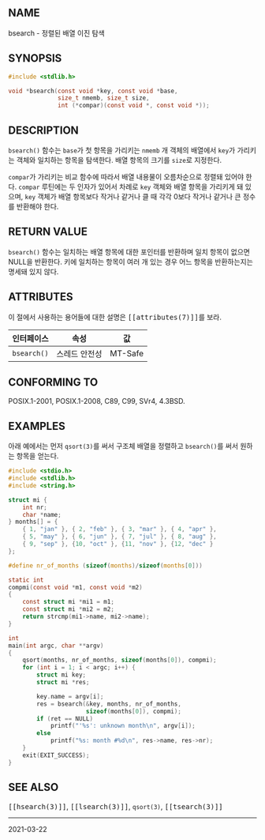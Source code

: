 ## NAME

bsearch - 정렬된 배열 이진 탐색

## SYNOPSIS

```c
#include <stdlib.h>

void *bsearch(const void *key, const void *base,
              size_t nmemb, size_t size,
              int (*compar)(const void *, const void *));
```

## DESCRIPTION

`bsearch()` 함수는 `base`가 첫 항목을 가리키는 `nmemb` 개 객체의 배열에서 `key`가 가리키는 객체와 일치하는 항목을 탐색한다. 배열 항목의 크기를 `size`로 지정한다.

`compar`가 가리키는 비교 함수에 따라서 배열 내용물이 오름차순으로 정렬돼 있어야 한다. `compar` 루틴에는 두 인자가 있어서 차례로 `key` 객체와 배열 항목을 가리키게 돼 있으며, `key` 객체가 배열 항목보다 작거나 같거나 클 때 각각 0보다 작거나 같거나 큰 정수를 반환해야 한다.

## RETURN VALUE

`bsearch()` 함수는 일치하는 배열 항목에 대한 포인터를 반환하며 일치 항목이 없으면 NULL을 반환한다. 키에 일치하는 항목이 여러 개 있는 경우 어느 항목을 반환하는지는 명세돼 있지 않다.

## ATTRIBUTES

이 절에서 사용하는 용어들에 대한 설명은 <tt>[[attributes(7)]]</tt>를 보라.

| 인터페이스 | 속성 | 값 |
| --- | --- | --- |
| `bsearch()` | 스레드 안전성 | MT-Safe |

## CONFORMING TO

POSIX.1-2001, POSIX.1-2008, C89, C99, SVr4, 4.3BSD.

## EXAMPLES

아래 예에서는 먼저 `qsort(3)`를 써서 구조체 배열을 정렬하고 `bsearch()`를 써서 원하는 항목을 얻는다.

```c
#include <stdio.h>
#include <stdlib.h>
#include <string.h>

struct mi {
    int nr;
    char *name;
} months[] = {
    { 1, "jan" }, { 2, "feb" }, { 3, "mar" }, { 4, "apr" },
    { 5, "may" }, { 6, "jun" }, { 7, "jul" }, { 8, "aug" },
    { 9, "sep" }, {10, "oct" }, {11, "nov" }, {12, "dec" }
};

#define nr_of_months (sizeof(months)/sizeof(months[0]))

static int
compmi(const void *m1, const void *m2)
{
    const struct mi *mi1 = m1;
    const struct mi *mi2 = m2;
    return strcmp(mi1->name, mi2->name);
}

int
main(int argc, char **argv)
{
    qsort(months, nr_of_months, sizeof(months[0]), compmi);
    for (int i = 1; i < argc; i++) {
        struct mi key;
        struct mi *res;

        key.name = argv[i];
        res = bsearch(&key, months, nr_of_months,
                      sizeof(months[0]), compmi);
        if (ret == NULL)
            printf("'%s': unknown month\n", argv[i]);
        else
            printf("%s: month #%d\n", res->name, res->nr);
    }
    exit(EXIT_SUCCESS);
}
```

## SEE ALSO

<tt>[[hsearch(3)]]</tt>, <tt>[[lsearch(3)]]</tt>, `qsort(3)`, <tt>[[tsearch(3)]]</tt>

----

2021-03-22
